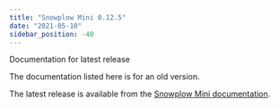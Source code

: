 ```yaml
---
title: "Snowplow Mini 0.12.5"
date: "2021-05-10"
sidebar_position: -40
---
```


Documentation for latest release

The documentation listed here is for an old version.

The latest release is available from the [Snowplow Mini documentation](/docs/pipeline-components-and-applications/snowplow-mini/).
